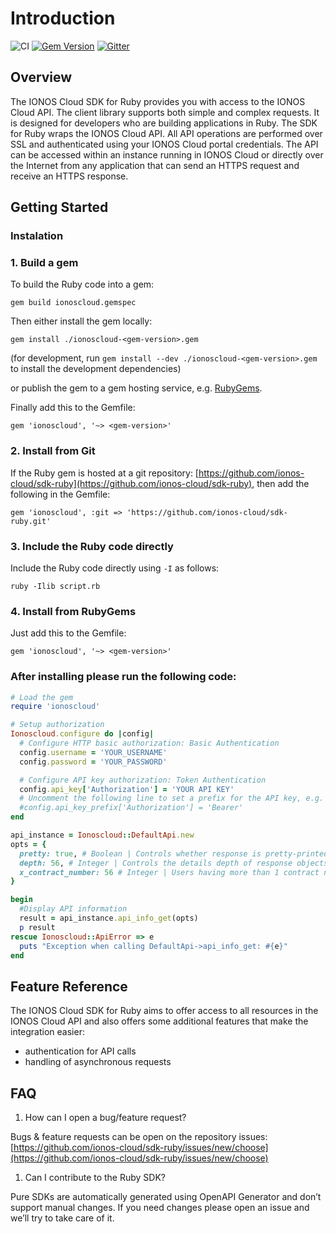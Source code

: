 # Introduction

![CI](https://github.com/ionos-cloud/sdk-resources/workflows/CI/badge.svg) [![Gem Version](https://badge.fury.io/rb/ionoscloud.svg)](https://badge.fury.io/rb/ionoscloud) [![Gitter](https://badges.gitter.im/ionos-cloud/sdk-general.png)](https://gitter.im/ionos-cloud/sdk-general)

## Overview

The IONOS Cloud SDK for Ruby provides you with access to the IONOS Cloud API. The client library supports both simple and complex requests. It is designed for developers who are building applications in Ruby. The SDK for Ruby wraps the IONOS Cloud API. All API operations are performed over SSL and authenticated using your IONOS Cloud portal credentials. The API can be accessed within an instance running in IONOS Cloud or directly over the Internet from any application that can send an HTTPS request and receive an HTTPS response.

## Getting Started

### Instalation

### 1. Build a gem

To build the Ruby code into a gem:

```text
gem build ionoscloud.gemspec
```

Then either install the gem locally:

```text
gem install ./ionoscloud-<gem-version>.gem
```

\(for development, run `gem install --dev ./ionoscloud-<gem-version>.gem` to install the development dependencies\)

or publish the gem to a gem hosting service, e.g. [RubyGems](https://rubygems.org/).

Finally add this to the Gemfile:

```text
gem 'ionoscloud', '~> <gem-version>'
```

### 2. Install from Git

If the Ruby gem is hosted at a git repository: [https://github.com/ionos-cloud/sdk-ruby](https://github.com/ionos-cloud/sdk-ruby), then add the following in the Gemfile:

```text
gem 'ionoscloud', :git => 'https://github.com/ionos-cloud/sdk-ruby.git'
```

### 3. Include the Ruby code directly

Include the Ruby code directly using `-I` as follows:

```text
ruby -Ilib script.rb
```

### 4. Install from RubyGems

Just add this to the Gemfile:

```text
gem 'ionoscloud', '~> <gem-version>'
```

### After installing please run the following code:

```ruby
# Load the gem
require 'ionoscloud'

# Setup authorization
Ionoscloud.configure do |config|
  # Configure HTTP basic authorization: Basic Authentication
  config.username = 'YOUR_USERNAME'
  config.password = 'YOUR_PASSWORD'

  # Configure API key authorization: Token Authentication
  config.api_key['Authorization'] = 'YOUR API KEY'
  # Uncomment the following line to set a prefix for the API key, e.g. 'Bearer' (defaults to nil)
  #config.api_key_prefix['Authorization'] = 'Bearer'
end

api_instance = Ionoscloud::DefaultApi.new
opts = {
  pretty: true, # Boolean | Controls whether response is pretty-printed (with indentation and new lines)
  depth: 56, # Integer | Controls the details depth of response objects.  Eg. GET /datacenters/[ID]  - depth=0: only direct properties are included. Children (servers etc.) are not included  - depth=1: direct properties and children references are included  - depth=2: direct properties and children properties are included  - depth=3: direct properties and children properties and children's children are included  - depth=... and so on
  x_contract_number: 56 # Integer | Users having more than 1 contract need to provide contract number, against which all API requests should be executed
}

begin
  #Display API information
  result = api_instance.api_info_get(opts)
  p result
rescue Ionoscloud::ApiError => e
  puts "Exception when calling DefaultApi->api_info_get: #{e}"
end
```

## Feature Reference

The IONOS Cloud SDK for Ruby aims to offer access to all resources in the IONOS Cloud API and also offers some additional features that make the integration easier:

* authentication for API calls
* handling of asynchronous requests 

## FAQ

1. How can I open a bug/feature request? 

Bugs & feature requests can be open on the repository issues: [https://github.com/ionos-cloud/sdk-ruby/issues/new/choose](https://github.com/ionos-cloud/sdk-ruby/issues/new/choose)

1. Can I contribute to the Ruby SDK?

Pure SDKs are automatically generated using OpenAPI Generator and don’t support manual changes. If you need changes please open an issue and we’ll try to take care of it.

